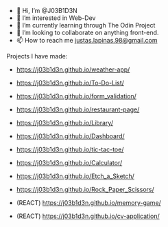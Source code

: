 - 👋 Hi, I’m @J03B1D3N
- 👀 I’m interested in Web-Dev
- 🌱 I’m currently learning through The Odin Project
- 💞️ I’m looking to collaborate on anything front-end.
- 📫 How to reach me justas.lapinas.98@gmail.com

Projects I have made:
- https://j03b1d3n.github.io/weather-app/

- https://j03b1d3n.github.io/To-Do-List/
- https://j03b1d3n.github.io/form_validation/
- https://j03b1d3n.github.io/restaurant-page/

- https://j03b1d3n.github.io/Library/
- https://j03b1d3n.github.io/Dashboard/
- https://j03b1d3n.github.io/tic-tac-toe/

- https://j03b1d3n.github.io/Calculator/
- https://j03b1d3n.github.io/Etch_a_Sketch/
- https://j03b1d3n.github.io/Rock_Paper_Scissors/

- (REACT) https://j03b1d3n.github.io/memory-game/
- (REACT) https://j03b1d3n.github.io/cv-application/

<!---
J03B1D3N/J03B1D3N is a ✨ special ✨ repository because its `README.md` (this file) appears on your GitHub profile.
You can click the Preview link to take a look at your changes.
--->
